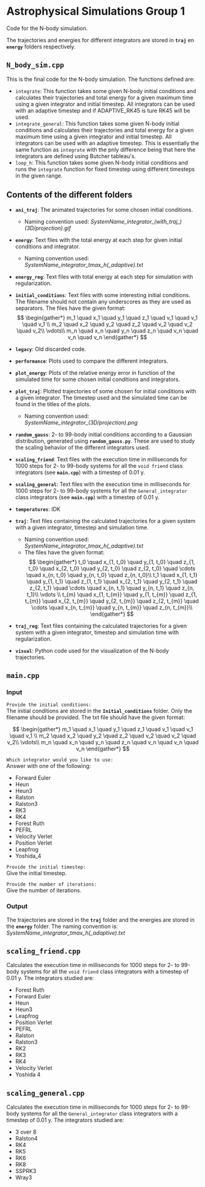 # Astrophysical Simulations Group 1
Code for the N-body simulation.

The trajectories and energies for different integrators are stored in **`traj`** en **`energy`** folders respectively.

## **`N_body_sim.cpp`**
This is the final code for the N-body simulation. The functions defined are:
* ```integrate```: This function takes some given N-body initial conditions and calculates their trajectories and total energy for a given maximum time using a given integrator and initial timestep. All integrators can be used with an adaptive timestep and if ADAPTIVE_RK45 is ture RK45 will be used.
* ```integrate_general```: This function takes some given N-body initial conditions and calculates their trajectories and total energy for a given maximum time using a given integrator and initial timestep. All integrators can be used with an adaptive timestep. This is essentially the same function as `integrate` with the pnly difference being that here the integrators are defined using Butcher tableau's.
* ```loop_h```: This function takes some given N-body initial conditions and runs the `integrate` function for fixed timestep using different timesteps in the given range.

## Contents of the different folders
* **`ani_traj`**: The animated trajectories for some chosen initial conditions. 
    * Naming convention used: *SystemName_integrator_(with_traj_)(3D/projection).gif*

* **`energy`**: Text files with the total energy at each step for given initial conditions and integrator.
    * Naming convention used: *SystemName_integrator_tmax_h(_adaptive).txt*

* **`energy_reg`**: Text files with total energy at each step for simulation with regularization.

* **`initial_conditions`**: Text files with some interesting initial conditions. The filename should not contain any underscores as they are used as separators. The files have the given format:
$$
\begin{gather*}
m_1 \quad x_1 \quad y_1 \quad z_1 \quad v_1 \quad v_1 \quad v_1 \\
m_2 \quad x_2 \quad y_2 \quad z_2 \quad v_2 \quad v_2 \quad v_2\\
\vdots\\
m_n \quad x_n \quad y_n \quad z_n \quad v_n \quad v_n \quad v_n
\end{gather*}
$$

* **`legacy`**: Old discarded code.

* **`performance`**: Plots used to compare the different integrators.

* **`plot_energy`**: Plots of the relative energy error in function of the simulated time for some chosen initial conditions and integrators.

* **`plot_traj`**: Plotted trajectories of some chosen for initial conditions with a given integrator. The timestep used and the simulated time can be found in the titles of the plots.
    * Naming convention used: *SystemName_integrator_(3D/projection).png*

* **`random_gauss`**: 2- to 99-body initial conditions according to a Gaussian distribution, generated using **`random_gauss.py`**. These are used to study the scaling behavior of the different integrators used.

* **`scaling_friend`**: Text files with the execution time in milliseconds for 1000 steps for 2- to 99-body systems for all the ```void friend``` class integrators (see **`main.cpp`**) with a timestep of 0.01 y.

* **`scaling_general`**: Text files with the execution time in milliseconds for 1000 steps for 2- to 99-body systems for all the ```General_integrator``` class integrators (see **`main.cpp`**) with a timestep of 0.01 y.

* **`temperatures`**: IDK

* **`traj`**: Text files containing the calculated trajectories for a given system with a given integrator, timestep and simulation time. 
  * Naming convention used: *SystemName_integrator_tmax_h(_adaptive).txt*
  * The files have the given format:
$$
\begin{gather*}
t_0 \quad x_{1, t_0} \quad y_{1, t_0} \quad z_{1, t_0} \quad x_{2, t_0} \quad y_{2, t_0} \quad z_{2, t_0} \quad \cdots \quad x_{n, t_0} \quad y_{n, t_0} \quad z_{n, t_0}\\
t_1 \quad x_{1, t_1} \quad y_{1, t_1} \quad z_{1, t_1} \quad x_{2, t_1} \quad y_{2, t_1} \quad z_{2, t_1} \quad \cdots \quad x_{n, t_1} \quad y_{n, t_1} \quad z_{n, t_1}\\
\vdots \\
t_{m} \quad x_{1, t_{m}} \quad y_{1, t_{m}} \quad z_{1, t_{m}} \quad x_{2, t_{m}} \quad y_{2, t_{m}} \quad z_{2, t_{m}} \quad \cdots \quad x_{n, t_{m}} \quad y_{n, t_{m}} \quad z_{n, t_{m}}\\
\end{gather*}
$$

* **`traj_reg`**: Text files containing the calculated trajectories for a given system with a given integrator, timestep and simulation time with regularization.

* **`visual`**: Python code used for the visualization of the N-body trajectories.

## **`main.cpp`**
### Input
```Provide the initial conditions:```  
The initial conditions are stored in the **`Initial_conditions`** folder. Only the filename should be provided. The txt file should have the given format:

$$
\begin{gather*}
m_1 \quad x_1 \quad y_1 \quad z_1 \quad v_1 \quad v_1 \quad v_1 \\
m_2 \quad x_2 \quad y_2 \quad z_2 \quad v_2 \quad v_2 \quad v_2\\
\vdots\\
m_n \quad x_n \quad y_n \quad z_n \quad v_n \quad v_n \quad v_n
\end{gather*}
$$


```Which integrator would you like to use:```  
Answer with one of the following:
- Forward Euler
- Heun
- Heun3
- Ralston
- Ralston3
- RK3
- RK4
- Forest Ruth
- PEFRL
- Velocity Verlet
- Position Verlet
- Leapfrog
- Yoshida_4

```Provide the initial timestep: ```  
Give the initial timestep.

```Provide the number of iterations: ```  
Give the number of iterations.

### Output
The trajectories are stored in the **`traj`** folder and the energies are stored in the **`energy`** folder. The naming convention is:
*SystemName_integrator_tmax_h(_adaptive).txt*

## **`scaling_friend.cpp`**
Calculates the execution time in milliseconds for 1000 steps for 2- to 99-body systems for all the ```void friend``` class integrators with a timestep of 0.01 y. The integrators studied are:
- Forest Ruth
- Forward Euler
- Heun
- Heun3
- Leapfrog
- Position Verlet
- PEFRL
- Ralston
- Ralston3
- RK2
- RK3
- RK4
- Velocity Verlet
- Yoshida 4

## **`scaling_general.cpp`**
Calculates the execution time in milliseconds for 1000 steps for 2- to 99-body systems for all the ```General_integrator``` class integrators with a timestep of 0.01 y. The integrators studied are:
- 3 over 8
- Ralston4
- RK4
- RK5
- RK6
- RK8
- SSPRK3
- Wray3
